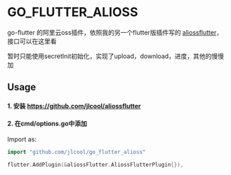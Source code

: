 # GO_FLUTTER_ALIOSS

go-flutter 的阿里云oss插件，依照我的另一个flutter版插件写的 [aliossflutter](https://github.com/jlcool/aliossflutter)，接口可以在这里看

暂时只能使用secretInit初始化，实现了upload，download，进度，其他的慢慢加

## Usage

#### 1. 安装 https://github.com/jlcool/aliossflutter

#### 2. 在cmd/options.go中添加

Import as:

```go
import "github.com/jlcool/go_flutter_alioss"
```

```go
flutter.AddPlugin(&aliossFlutter.AliossFlutterPlugin{}),
```
